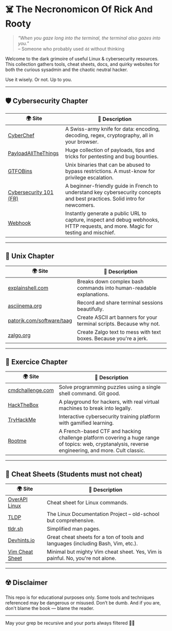 # ☠️ The Necronomicon Of Rick And Rooty

> *"When you gaze long into the terminal, the terminal also gazes into you."*  
> – Someone who probably used `dd` without thinking

Welcome to the dark grimoire of useful Linux & cybersecurity resources. This collection gathers tools, cheat sheets, docs, and quirky websites for both the curious sysadmin and the chaotic neutral hacker.

Use it wisely. Or not. Up to you.

---

## 🛡️ Cybersecurity Chapter

| 🌍 Site | 💬 Description |
|--------|----------------|
| [CyberChef](https://gchq.github.io/CyberChef/) | A Swiss-army knife for data: encoding, decoding, regex, cryptography, all in your browser. |
| [PayloadAllTheThings](https://github.com/swisskyrepo/PayloadsAllTheThings) | Huge collection of payloads, tips and tricks for pentesting and bug bounties. |
| [GTFOBins](https://gtfobins.github.io/) | Unix binaries that can be abused to bypass restrictions. A must-know for privilege escalation. |
| [Cybersecurity 101 (FR)](https://www.crowdstrike.com/fr-fr/cybersecurity-101/) | A beginner-friendly guide in French to understand key cybersecurity concepts and best practices. Solid intro for newcomers. |
| [Webhook](https://webhook.site/) | Instantly generate a public URL to capture, inspect and debug webhooks, HTTP requests, and more. Magic for testing and mischief. |

---

## 🧰 Unix Chapter

| 🌍 Site | 💬 Description |
|--------|----------------|
| [explainshell.com](https://explainshell.com) | Breaks down complex bash commands into human-readable explanations. |
| [asciinema.org](https://asciinema.org/) | Record and share terminal sessions beautifully. |
| [patorjk.com/software/taag](https://patorjk.com/software/taag) | Create ASCII art banners for your terminal scripts. Because why not. |
| [zalgo.org](https://zalgo.org/) | Create Zalgo text to mess with text boxes. Because you're a jerk. |

---

## 🧰 Exercice Chapter

| 🌍 Site | 💬 Description |
|--------|----------------|
| [cmdchallenge.com](https://cmdchallenge.com/) | Solve programming puzzles using a single shell command. Git good. |
| [HackTheBox](https://hackthebox.com) | A playground for hackers, with real virtual machines to break into legally. |
| [TryHackMe](https://tryhackme.com/) | Interactive cybersecurity training platform with gamified learning. |
| [Rootme](https://www.root-me.org/) | A French-based CTF and hacking challenge platform covering a huge range of topics: web, cryptanalysis, reverse engineering, and more. Cult classic. |

---

## 📑 Cheat Sheets (Students must not cheat)

| 🌍 Site | 💬 Description |
|--------|----------------|
| [OverAPI Linux](https://overapi.com/linux) | Cheat sheet for Linux commands. |
| [TLDP](https://tldp.org/) | The Linux Documentation Project – old-school but comprehensive. |
| [tldr.sh](https://tldr.inbrowser.app/) | Simplified man pages. |
| [Devhints.io](https://devhints.io/) | Great cheat sheets for a ton of tools and languages (including Bash, Vim, etc.). |
| [Vim Cheat Sheet](https://vim.rtorr.com/) | Minimal but mighty Vim cheat sheet. Yes, Vim is painful. No, you're not alone. |

---

## ☢️ Disclaimer

This repo is for educational purposes only. Some tools and techniques referenced may be dangerous or misused. Don’t be dumb. And if you are, don't blame the book — blame the reader.

---

May your grep be recursive and your ports always filtered 🧙‍♂️